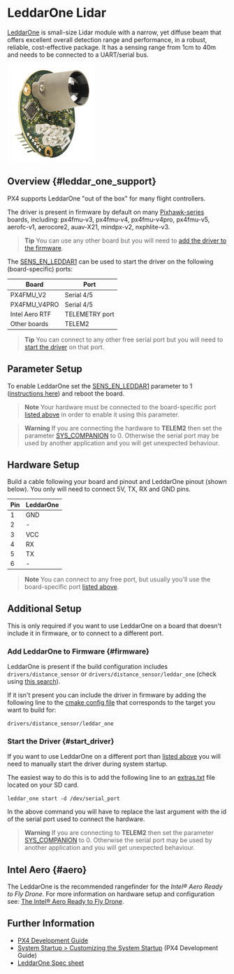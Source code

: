 # LeddarOne Lidar

[LeddarOne](https://leddartech.com/modules/leddarone/) is small-size Lidar module with a narrow, yet diffuse beam that offers excellent overall detection range and performance, in a robust, reliable, cost-effective package. It has a sensing range from 1cm to 40m and needs to be connected to a UART/serial bus.

<img src="../../assets/hardware/sensors/leddar_one.jpg" alt="LeddarOne Lidar rangefinder" width="200px" />


## Overview {#leddar_one_support}

PX4 supports LeddarOne "out of the box" for many flight controllers.

The driver is present in firmware by default on many [Pixhawk-series](../flight_controller/pixhawk_series.md) boards, including: px4fmu-v3, px4fmu-v4, px4fmu-v4pro, px4fmu-v5, aerofc-v1, aerocore2, auav-X21, mindpx-v2, nxphlite-v3.

> **Tip** You can use any other board but you will need to [add the driver to the firmware](#firmware).

The [SENS_EN_LEDDAR1](../advanced_config/parameter_reference.md#SENS_EN_LEDDAR1) can be used to start the driver on the following (board-specific) ports:

Board | Port
--- | ---
PX4FMU_V2 | Serial 4/5
PX4FMU_V4PRO | Serial 4/5
Intel Aero RTF | TELEMETRY port
Other boards | TELEM2

<!-- above list from https://github.com/PX4/Firmware/blob/master/ROMFS/px4fmu_common/init.d/rc.sensors#L421 -->

> **Tip** You can connect to any other free serial port but you will need to [start the driver](#start_driver) on that port.


## Parameter Setup

To enable LeddarOne set the [SENS_EN_LEDDAR1](../advanced_config/parameter_reference.md#SENS_EN_LEDDAR1) parameter to 1 ([instructions here](../advanced_config/parameters.md)) and reboot the board.

> **Note** Your hardware must be connected to the board-specific port [listed above](#leddar_one_support) in order to enable it using this parameter.

<span></span>
> **Warning** If you are connecting the hardware to **TELEM2** then set the parameter [SYS_COMPANION](../advanced_config/parameter_reference.md#SYS_COMPANION) to 0. Otherwise the
serial port may be used by another application and you will get unexpected behaviour.

## Hardware Setup

Build a cable following your board and pinout and LeddarOne pinout (shown below). You only will need to connect 5V, TX, RX and GND pins.

Pin | LeddarOne
--- | ---
1 | GND 
2 | - 
3 | VCC 
4 | RX 
5 | TX 
6 | - 

> **Note** You can connect to any free port, but usually you'll use the board-specific port [listed above](#leddar_one_support).


## Additional Setup

This is only required if you want to use LeddarOne on a board that doesn't include it in firmware, or to connect to a different port.

### Add LeddarOne to Firmware {#firmware}

LeddarOne is present if the build configuration includes `drivers/distance_sensor` or `drivers/distance_sensor/leddar_one` (check using [this search](https://github.com/PX4/Firmware/search?utf8=%E2%9C%93&q=%22drivers%2Fdistance_sensor%22)).

If it isn't present you can include the driver in firmware by adding the following line to the [cmake config file](https://github.com/PX4/Firmware/tree/master/cmake/configs) that corresponds to the target you want to build for:
```
drivers/distance_sensor/leddar_one
```

### Start the Driver {#start_driver}

If you want to use LeddarOne on a different port than [listed above](#leddar_one_support) you will need to manually start the driver during system startup.

The easiest way to do this is to add the following line to an [extras.txt](https://dev.px4.io/en/advanced/system_startup.html) file located on your SD card.
```
leddar_one start -d /dev/serial_port
```

In the above command you will have to replace the last argument with the id of the serial port used to connect the hardware. 

> **Warning** If you are connecting to **TELEM2** then set the parameter [SYS_COMPANION](../advanced_config/parameter_reference.md#SYS_COMPANION) to 0. Otherwise the
serial port may be used by another application and you will get unexpected behaviour.


## Intel Aero {#aero}

The LeddarOne is the recommended rangefinder for the *Intel® Aero Ready to Fly Drone*. For more information on hardware setup and configuration see: [The Intel® Aero Ready to Fly Drone](../flight_controller/intel_aero.md#leddarone).


## Further Information

<!-- Would be good to add links to topics on adding drivers to firmware -->
* [PX4 Development Guide](https://dev.px4.io/en/)
* [System Startup > Customizing the System Startup](https://dev.px4.io/en/advanced/system_startup.html#customizing-the-system-startup) (PX4 Development Guide)
* [LeddarOne Spec sheet](https://leddartech.com/app/uploads/dlm_uploads/2017/05/Spec-Sheets-LeddarOne-27octobre2017-web.pdf)
